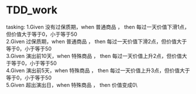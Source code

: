 # TDD_work

tasking:
1.Given 没有过保质期，when 普通商品 ，  then 每过一天价值下滑1点，但价值大于等于0，小于等于50\
2.Given 过保质期，when 普通商品 ，  then 每过一天价值下滑2点，但价值大于等于0，小于等于50\
3.Given 演出前10天，when 特殊商品 ，  then 每过一天价值上升2点，但价值大于等于0，小于等于50\
4.Given 演出前5天，when 特殊商品 ，  then 每过一天价值上升3点，但价值大于等于0，小于等于50\
5.Given 超出演出日，when 特殊商品 ，  then 价值变成0\


